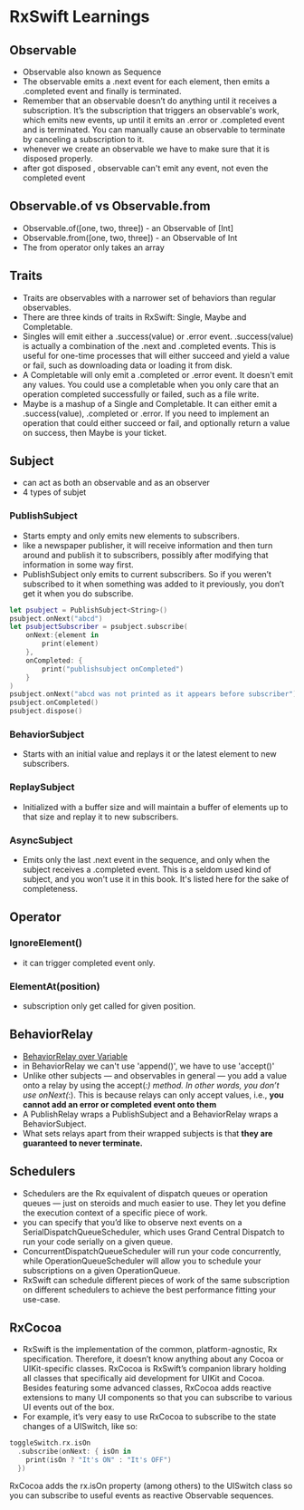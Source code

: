 # RxSwift Learnings

## Observable
- Observable also known as Sequence
- The observable emits a .next event for each element, then emits a .completed event and finally is terminated.
- Remember that an observable doesn’t do anything until it receives a subscription. It’s the subscription that triggers an observable's work, which emits new events, up until it emits an .error or .completed event and is terminated. You can manually cause an observable to terminate by canceling a subscription to it.
- whenever we create an observable we have to make sure that it is disposed properly.
- after got disposed , observable can't emit any event, not even the completed event

## Observable.of vs Observable.from
- Observable.of([one, two, three])     - an Observable of [Int]
- Observable.from([one, two, three])   - an Observable of Int
- The from operator only takes an array

## Traits
- Traits are observables with a narrower set of behaviors than regular observables.
- There are three kinds of traits in RxSwift: Single, Maybe and Completable.
- Singles will emit either a .success(value) or .error event. .success(value) is actually a combination of the .next and .completed events. This is useful for one-time processes that will either succeed and yield a value or fail, such as downloading data or loading it from disk.
- A Completable will only emit a .completed or .error event. It doesn't emit any values. You could use a completable when you only care that an operation completed successfully or failed, such as a file write.
- Maybe is a mashup of a Single and Completable. It can either emit
a .success(value), .completed or .error. If you need to implement an operation that could either succeed or fail, and optionally return a value on success, then Maybe is your ticket.

## Subject
- can act as both an observable and as an observer
- 4 types of subjet
### PublishSubject
- Starts empty and only emits new elements to subscribers.
- like a newspaper publisher, it will receive information and then turn around and publish it to subscribers, possibly after modifying that information in some way first.
- PublishSubject only emits to current subscribers. So if you weren’t subscribed to it when something was added to it previously, you don’t get it when you do subscribe.
```swift
let psubject = PublishSubject<String>()
psubject.onNext("abcd")
let psubjectSubscriber = psubject.subscribe(
    onNext:{element in
        print(element)
    },
    onCompleted: {
        print("publishsubject onCompleted")
    }
)
psubject.onNext("abcd was not printed as it appears before subscriber")
psubject.onCompleted()
psubject.dispose()
```
### BehaviorSubject
- Starts with an initial value and replays it or the latest element to new subscribers.
### ReplaySubject
- Initialized with a buffer size and will maintain a buffer of elements up to that size and replay it to new subscribers.
### AsyncSubject
- Emits only the last .next event in the sequence, and only when the subject receives a .completed event. This is a seldom used kind of subject, and you won't use it in this book. It's listed here for the sake of completeness.

## Operator
### IgnoreElement()
- it can trigger completed event only.
### ElementAt(position)
- subscription only get called for given position.
## BehaviorRelay
- [BehaviorRelay over Variable](https://medium.com/koolicar-engineering/rxswift-behaviorrelay-over-variable-182865ce10e0)
- in BehaviorRelay we can't use 'append()', we have to use 'accept()'
- Unlike other subjects — and observables in general — you add a value onto a relay by using the accept(_:) method. In other words, you don’t use onNext(_:). This is because relays can only accept values, i.e., **you cannot add an error or completed event onto them**
- A PublishRelay wraps a PublishSubject and a BehaviorRelay wraps a BehaviorSubject. 
- What sets relays apart from their wrapped subjects is that **they are guaranteed to never terminate.**

## Schedulers
- Schedulers are the Rx equivalent of dispatch queues or operation queues — just on steroids and much easier to use. They let you define the execution context of a specific piece of work.
- you can specify that you’d like to observe next events on a SerialDispatchQueueScheduler, which uses Grand Central Dispatch to run your code serially on a given queue.
- ConcurrentDispatchQueueScheduler will run your code concurrently, while OperationQueueScheduler will allow you to schedule your subscriptions on a given OperationQueue.
- RxSwift can schedule different pieces of work of the same subscription on different schedulers to achieve the best performance fitting your use-case.


## RxCocoa
- RxSwift is the implementation of the common, platform-agnostic, Rx specification. Therefore, it doesn’t know anything about any Cocoa or UIKit-specific classes. RxCocoa is RxSwift’s companion library holding all classes that specifically aid development for UIKit and Cocoa. Besides featuring some advanced classes, RxCocoa adds reactive extensions to many UI components so that you can subscribe to various UI events out of the box.
- For example, it’s very easy to use RxCocoa to subscribe to the state changes of a UISwitch, like so:

```swift
toggleSwitch.rx.isOn
  .subscribe(onNext: { isOn in
    print(isOn ? "It's ON" : "It's OFF")
  })

```
RxCocoa adds the rx.isOn property (among others) to the UISwitch class so you can subscribe to useful events as reactive Observable sequences.
